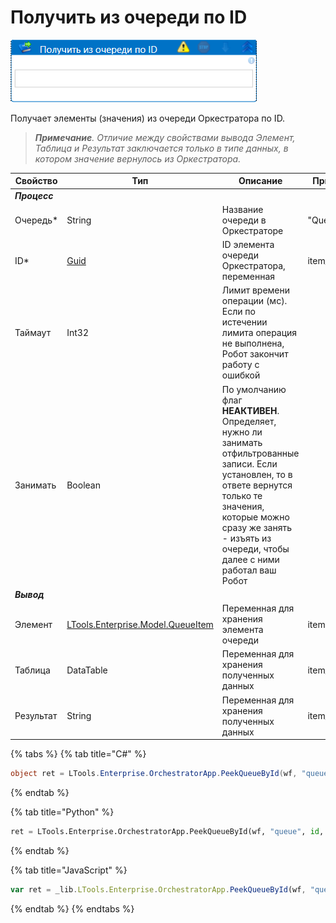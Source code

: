 # Получить из очереди по ID

![](<../../../../.gitbook/assets/получить из очереди по ID.png>)

Получает элементы (значения) из очереди Оркестратора по ID.

> ***Примечание**. Отличие между свойствами вывода Элемент, Таблица и Результат заключается только в типе данных, в котором значение вернулось из Оркестратора.*

| Свойство   | Тип       | Описание                 | Пример
| ---------- | --------- | ------------------------ | ------------- |
| ***Процесс*** | | |
| Очередь\*  | String    | Название очереди в Оркестраторе | "Queue"
| ID\*       | [Guid](https://docs.microsoft.com/ru-ru/dotnet/api/system.guid?view=net-6.0) | ID элемента очереди Оркестратора, переменная | item_id
| Таймаут    | Int32     | Лимит времени операции (мс). Если по истечении лимита операция не выполнена, Робот закончит работу с ошибкой |
| Занимать   | Boolean   | По умолчанию флаг **НЕАКТИВЕН**. Определяет, нужно ли занимать отфильтрованные записи. Если установлен, то в ответе вернутся только те значения, которые можно сразу же занять - изъять из очереди, чтобы далее с ними работал ваш Робот   |
| ***Вывод*** | | |
| Элемент    | [LTools.Enterprise.Model.QueueItem](https://github.com/ttalantseva/Docs.Rus/blob/main/g_elements/el_basic/els_orch/els_queues/datatypes.md) | Переменная для хранения элемента очереди | item
| Таблица    | DataTable | Переменная для хранения полученных данных | item_table
| Результат  | String    | Переменная для хранения полученных данных | item_string


{% tabs %}
{% tab title="C#" %}
```csharp
object ret = LTools.Enterprise.OrchestratorApp.PeekQueueById(wf, "queue", id, false);
```
{% endtab %}

{% tab title="Python" %}
```python
ret = LTools.Enterprise.OrchestratorApp.PeekQueueById(wf, "queue", id, false)
```
{% endtab %}

{% tab title="JavaScript" %}
```javascript
var ret = _lib.LTools.Enterprise.OrchestratorApp.PeekQueueById(wf, "queue", id, false);
```
{% endtab %}
{% endtabs %}
